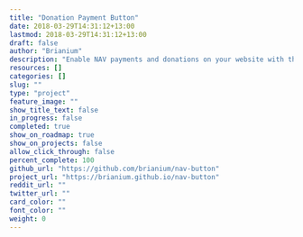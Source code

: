 ```yaml
---
title: "Donation Payment Button"
date: 2018-03-29T14:31:12+13:00
lastmod: 2018-03-29T14:31:12+13:00
draft: false
author: "Brianium"
description: "Enable NAV payments and donations on your website with this easy to configure button that comes with a range of configurations and options."
resources: []
categories: []
slug: ""
type: "project"
feature_image: ""
show_title_text: false
in_progress: false
completed: true
show_on_roadmap: true
show_on_projects: false
allow_click_through: false
percent_complete: 100
github_url: "https://github.com/brianium/nav-button"
project_url: "https://brianium.github.io/nav-button"
reddit_url: ""
twitter_url: ""
card_color: ""
font_color: ""
weight: 0
---
```

